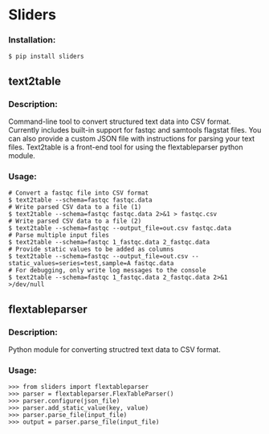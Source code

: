 # Sliders

### Installation:

    $ pip install sliders

## text2table 

### Description:
Command-line tool to convert structured text data into CSV format. Currently includes built-in support for fastqc and samtools flagstat files. You can also provide a custom JSON file with instructions for parsing your text files. Text2table is a front-end tool for using the flextableparser python module.

### Usage:
    # Convert a fastqc file into CSV format
    $ text2table --schema=fastqc fastqc.data
    # Write parsed CSV data to a file (1)
    $ text2table --schema=fastqc fastqc.data 2>&1 > fastqc.csv
    # Write parsed CSV data to a file (2)
    $ text2table --schema=fastqc --output_file=out.csv fastqc.data
    # Parse multiple input files
    $ text2table --schema=fastqc 1_fastqc.data 2_fastqc.data
    # Provide static values to be added as columns
    $ text2table --schema=fastqc --output_file=out.csv --static_values=series=test,sample=A fastqc.data
    # For debugging, only write log messages to the console
    $ text2table --schema=fastqc 1_fastqc.data 2_fastqc.data 2>&1 >/dev/null

## flextableparser

### Description:
Python module for converting structred text data to CSV format.

### Usage:
    >>> from sliders import flextableparser
    >>> parser = flextableparser.FlexTableParser()
    >>> parser.configure(json_file)
    >>> parser.add_static_value(key, value)
    >>> parser.parse_file(input_file)
    >>> output = parser.parse_file(input_file)